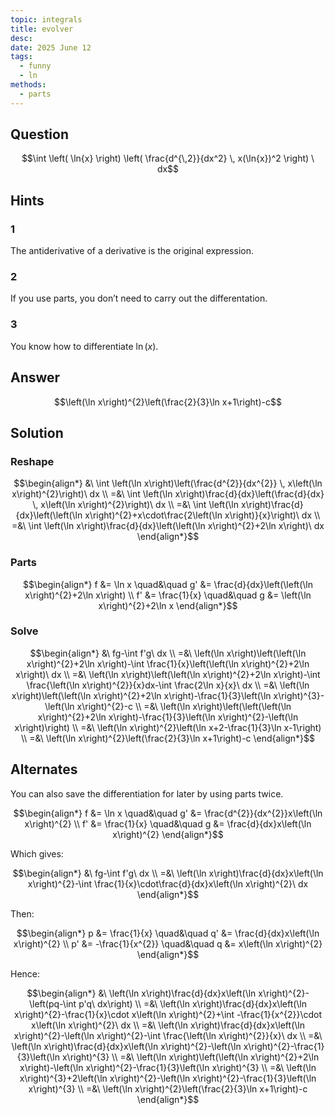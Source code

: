 ```yaml
---
topic: integrals
title: evolver
desc: 
date: 2025 June 12
tags:
  - funny
  - ln
methods:
  - parts
---
```



## Question
```math
\int
  \left( \ln{x} \right)
  \left(
    \frac{d^{\,2}}{dx^2} \,
      x(\ln{x})^2
  \right)
\ dx
```


## Hints

### 1
The antiderivative of a derivative is the original expression.

### 2
If you use parts, you don’t need to carry out the differentation.

### 3
You know how to differentiate $\ln(x)$.


## Answer
```math
\left(\ln x\right)^{2}\left(\frac{2}{3}\ln x+1\right)-c
```


## Solution

### Reshape
```math
\begin{align*}
  &\ \int \left(\ln x\right)\left(\frac{d^{2}}{dx^{2}} \, x\left(\ln x\right)^{2}\right)\ dx
  \\ =&\ \int \left(\ln x\right)\frac{d}{dx}\left(\frac{d}{dx} \, x\left(\ln x\right)^{2}\right)\ dx
  \\ =&\ \int \left(\ln x\right)\frac{d}{dx}\left(\left(\ln x\right)^{2}+x\cdot\frac{2\left(\ln x\right)}{x}\right)\ dx
  \\ =&\ \int \left(\ln x\right)\frac{d}{dx}\left(\left(\ln x\right)^{2}+2\ln x\right)\ dx
\end{align*}
```

### Parts
```math
\begin{align*}
      f &= \ln x \quad&\quad g' &= \frac{d}{dx}\left(\left(\ln x\right)^{2}+2\ln x\right)
  \\ f' &= \frac{1}{x} \quad&\quad g &= \left(\ln x\right)^{2}+2\ln x
\end{align*}
```

### Solve
```math
\begin{align*}
  &\ fg-\int f'g\ dx
  \\ =&\ \left(\ln x\right)\left(\left(\ln x\right)^{2}+2\ln x\right)-\int \frac{1}{x}\left(\left(\ln x\right)^{2}+2\ln x\right)\ dx
  \\ =&\ \left(\ln x\right)\left(\left(\ln x\right)^{2}+2\ln x\right)-\int \frac{\left(\ln x\right)^{2}}{x}dx-\int \frac{2\ln x}{x}\ dx
  \\ =&\ \left(\ln x\right)\left(\left(\ln x\right)^{2}+2\ln x\right)-\frac{1}{3}\left(\ln x\right)^{3}-\left(\ln x\right)^{2}-c
  \\ =&\ \left(\ln x\right)\left(\left(\left(\ln x\right)^{2}+2\ln x\right)-\frac{1}{3}\left(\ln x\right)^{2}-\left(\ln x\right)\right)
  \\ =&\ \left(\ln x\right)^{2}\left(\ln x+2-\frac{1}{3}\ln x-1\right)
  \\ =&\ \left(\ln x\right)^{2}\left(\frac{2}{3}\ln x+1\right)-c
\end{align*}
```


## Alternates

You can also save the differentiation for later by using parts twice.

```math
\begin{align*}
      f &= \ln x \quad&\quad g' &= \frac{d^{2}}{dx^{2}}x\left(\ln x\right)^{2}
  \\ f' &= \frac{1}{x} \quad&\quad g &= \frac{d}{dx}x\left(\ln x\right)^{2}
\end{align*}
```

Which gives:

```math
\begin{align*}
  &\ fg-\int f'g\ dx
  \\ =&\ \left(\ln x\right)\frac{d}{dx}x\left(\ln x\right)^{2}-\int \frac{1}{x}\cdot\frac{d}{dx}x\left(\ln x\right)^{2}\ dx
\end{align*}
```

Then:

```math
\begin{align*}
      p &= \frac{1}{x} \quad&\quad q' &= \frac{d}{dx}x\left(\ln x\right)^{2}
  \\ p' &= -\frac{1}{x^{2}} \quad&\quad q &= x\left(\ln x\right)^{2}
\end{align*}
```

Hence:

```math
\begin{align*}
  &\ \left(\ln x\right)\frac{d}{dx}x\left(\ln x\right)^{2}-\left(pq-\int p'q\ dx\right)
  \\ =&\ \left(\ln x\right)\frac{d}{dx}x\left(\ln x\right)^{2}-\frac{1}{x}\cdot x\left(\ln x\right)^{2}+\int -\frac{1}{x^{2}}\cdot x\left(\ln x\right)^{2}\ dx
  \\ =&\ \left(\ln x\right)\frac{d}{dx}x\left(\ln x\right)^{2}-\left(\ln x\right)^{2}-\int \frac{\left(\ln x\right)^{2}}{x}\ dx
  \\ =&\ \left(\ln x\right)\frac{d}{dx}x\left(\ln x\right)^{2}-\left(\ln x\right)^{2}-\frac{1}{3}\left(\ln x\right)^{3}
  \\ =&\ \left(\ln x\right)\left(\left(\ln x\right)^{2}+2\ln x\right)-\left(\ln x\right)^{2}-\frac{1}{3}\left(\ln x\right)^{3}
  \\ =&\ \left(\ln x\right)^{3}+2\left(\ln x\right)^{2}-\left(\ln x\right)^{2}-\frac{1}{3}\left(\ln x\right)^{3}
  \\ =&\ \left(\ln x\right)^{2}\left(\frac{2}{3}\ln x+1\right)-c
\end{align*}
```
